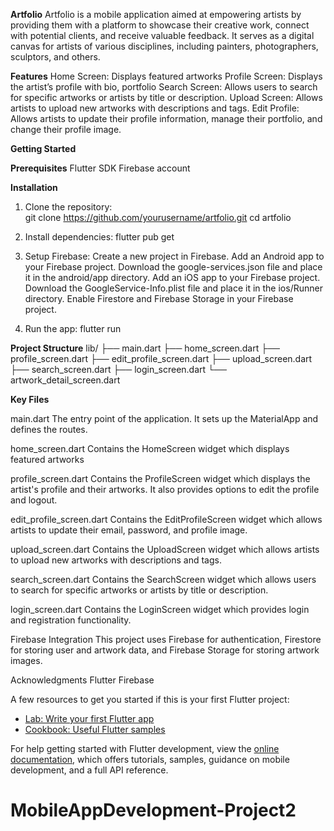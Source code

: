 **Artfolio**
Artfolio is a mobile application aimed at empowering artists by providing them with a platform to showcase their creative work, connect with potential clients, and receive valuable feedback. It serves as a digital canvas for artists of various disciplines, including painters, photographers, sculptors, and others.

**Features**
Home Screen: Displays featured artworks
Profile Screen: Displays the artist’s profile with bio, portfolio
Search Screen: Allows users to search for specific artworks or artists by title or description.
Upload Screen: Allows artists to upload new artworks with descriptions and tags.
Edit Profile: Allows artists to update their profile information, manage their portfolio, and change their profile image.

**Getting Started**

**Prerequisites**
  Flutter SDK
  Firebase account

**Installation**
  
  1. Clone the repository:  
    git clone https://github.com/yourusername/artfolio.git
    cd artfolio
  
  2. Install dependencies:
    flutter pub get
  
  3. Setup Firebase:
    Create a new project in Firebase.
    Add an Android app to your Firebase project.
    Download the google-services.json file and place it in the android/app directory.
    Add an iOS app to your Firebase project.
    Download the GoogleService-Info.plist file and place it in the ios/Runner directory.
    Enable Firestore and Firebase Storage in your Firebase project.

  4. Run the app:
    flutter run

**Project Structure**
        lib/
        ├── main.dart
        ├── home_screen.dart
        ├── profile_screen.dart
        ├── edit_profile_screen.dart
        ├── upload_screen.dart
        ├── search_screen.dart
        ├── login_screen.dart
        └── artwork_detail_screen.dart

**Key Files**

main.dart
The entry point of the application. It sets up the MaterialApp and defines the routes.

home_screen.dart
Contains the HomeScreen widget which displays featured artworks

profile_screen.dart
Contains the ProfileScreen widget which displays the artist's profile and their artworks. It also provides options to edit the profile and logout.

edit_profile_screen.dart
Contains the EditProfileScreen widget which allows artists to update their email, password, and profile image.

upload_screen.dart
Contains the UploadScreen widget which allows artists to upload new artworks with descriptions and tags.

search_screen.dart
Contains the SearchScreen widget which allows users to search for specific artworks or artists by title or description.

login_screen.dart
Contains the LoginScreen widget which provides login and registration functionality.

Firebase Integration
This project uses Firebase for authentication, Firestore for storing user and artwork data, and Firebase Storage for storing artwork images.

Acknowledgments
Flutter
Firebase



A few resources to get you started if this is your first Flutter project:

- [Lab: Write your first Flutter app](https://docs.flutter.dev/get-started/codelab)
- [Cookbook: Useful Flutter samples](https://docs.flutter.dev/cookbook)

For help getting started with Flutter development, view the
[online documentation](https://docs.flutter.dev/), which offers tutorials,
samples, guidance on mobile development, and a full API reference.
# MobileAppDevelopment-Project2
